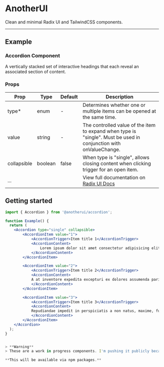 # AnotherUI

Clean and minimal Radix UI and TailwindCSS components.

---

## Example

### Accordion Component

A vertically stacked set of interactive headings that each reveal an associated section of content.

### Props

| Prop        | Type    | Default | Description                                                                                                       |
| ----------- | ------- | ------- | ----------------------------------------------------------------------------------------------------------------- |
| type\*      | enum    | -       | Determines whether one or multiple items can be opened at the same time.                                          |
| value       | string  | -       | The controlled value of the item to expand when type is "single". Must be used in conjunction with onValueChange. |
| collapsible | boolean | false   | When type is "single", allows closing content when clicking trigger for an open item.                             |
| ...         |         |         | View full documentation on [Radix UI Docs](https://www.radix-ui.com/docs/primitives/components/accordion)         |

## Getting started

```jsx
import { Accordion } from '@anotherui/accordion';

function Example() {
  return (
    <Accordion type="single" collapsible>
        <AccordionItem value="1">
            <AccordionTrigger>Item title 1</AccordionTrigger>
            <AccordionContent>
                Lorem ipsum dolor sit amet consectetur adipisicing elit. Tempora impedit earum perferendis hic consectetur odit, unde architecto.
            </AccordionContent>
        </AccordionItem>

        <AccordionItem value="2">
            <AccordionTrigger>Item title 2</AccordionTrigger>
            <AccordionContent>
            A at inventore expedita excepturi ex dolores assumenda pariatur enim nam!
            </AccordionContent>
        </AccordionItem>

        <AccordionItem value="3">
            <AccordionTrigger>Item title 3</AccordionTrigger>
            <AccordionContent>
            Repudiandae impedit in perspiciatis a non natus, maxime, fugiat quidem repellat qui alias veniam corporis.
            </AccordionContent>
        </AccordionItem>
    </Accordion>
  );
}


> **Warning**
> These are a work in progress components. I'm pushing it publicly because I want you to see all my progress.

**This will be available via npm packages.**
```
